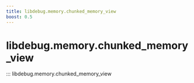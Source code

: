 ```yaml
---
title: libdebug.memory.chunked_memory_view
boost: 0.5
---
```

# libdebug.memory.chunked_memory_view
::: libdebug.memory.chunked_memory_view
